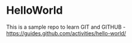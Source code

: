 # HelloWorld
This is a sample repo to learn GIT and GITHUB - https://guides.github.com/activities/hello-world/
